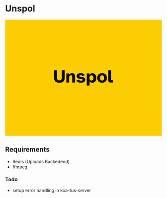# Unspol

![Brandmark](brandmark.png)

## Requirements

- Redis (Uploads Backedend)
- ffmpeg

### Todo

- setup error handling in koa-tus-server